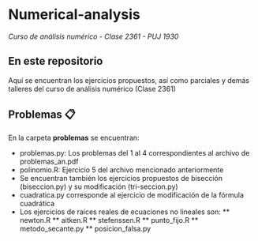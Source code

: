 # Numerical-analysis
_Curso de análisis numérico - Clase 2361 - PUJ 1930_

## En este repositorio
Aquí se encuentran los ejercicios propuestos, así como parciales y demás talleres del curso de análisis numérico (Clase 2361)

## Problemas 📋
En la carpeta **problemas** se encuentran:

* problemas.py: Los problemas del 1 al 4 correspondientes al archivo de problemas_an.pdf
* polinomio.R: Ejercicio 5 del archivo mencionado anteriormente
* Se encuentran también los ejercicios propuestos de bisección (biseccion.py) y su modificación (tri-seccion.py)
* cuadratica.py corresponde al ejercicio de modificación de la fórmula cuadrática
* Los ejercicios de raíces reales de ecuaciones no lineales son:
** newton.R
** aitken.R
** stefenssen.R
** punto_fijo.R
** metodo_secante.py
** posicion_falsa.py
